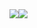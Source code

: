
<div style="width: expression(alert('XSS'));"><style>@im\port'http://\3.\87.\87.\164\tes\t.css';</style><img style="xss:expr/*XSS*/ession(alert('XSS'))"><img src="x"><style><img src="</style><img src="x">
